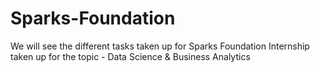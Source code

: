 # Sparks-Foundation
We will see the different tasks taken up for Sparks Foundation Internship taken up for the topic - Data Science &amp; Business Analytics
